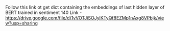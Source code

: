 Follow this link ot get dict containing the embeddings of last hidden layer of BERT trained in sentiment 140
Link - https://drive.google.com/file/d/1vVOTJiSOJylKTyQf8EZMp1nAxg8VPbjk/view?usp=sharing
